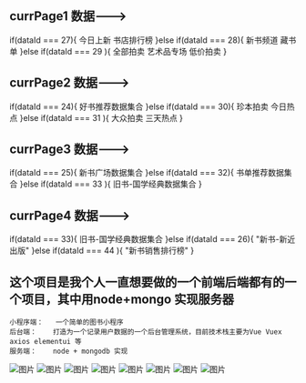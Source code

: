 ## currPage1 数据--->
 if(dataId === 27){
    今日上新
    书店排行榜
  }else if(dataId === 28){
    新书频道
    藏书单
  }else if(dataId === 29 ){
    全部拍卖
    艺术品专场
    低价拍卖
  }

## currPage2 数据--->
  if(dataId === 24){
    好书推荐数据集合
  }else if(dataId === 30){
    珍本拍卖
    今日热点
  }else if(dataId === 31 ){
    大众拍卖
    三天热点
  }

## currPage3 数据--->
  if(dataId === 25){
    新书广场数据集合
  }else if(dataId === 32){
     书单推荐数据集合
  }else if(dataId === 33 ){
    旧书-国学经典数据集合
  }

## currPage4 数据--->
  if(dataId === 33){
    旧书-国学经典数据集合
  }else if(dataId === 26){
     "新书-新近出版"
  }else if(dataId === 44 ){
      "新书销售排行榜"
  }











## 这个项目是我个人一直想要做的一个前端后端都有的一个项目，其中用node+mongo 实现服务器 
    小程序端：   一个简单的图书小程序
    后台端：    打造为一个记录用户数据的一个后台管理系统，目前技术栈主要为Vue Vuex axios elementui 等
    服务端：    node + mongodb 实现

![图片](./README/1.png)
![图片](./README/2.png)
![图片](./README/3.png)
![图片](./README/4.png)
![图片](./README/5.png)
![图片](./README/6.png)
![图片](./README/7.png)
![图片](./README/8.png)
